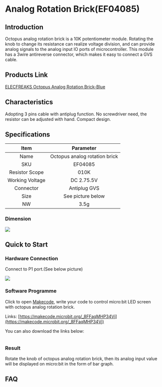 ﻿# Analog Rotation Brick(EF04085)

## Introduction

Octopus analog rotation brick is a 10K potentiometer module. Rotating the knob to change its resistance can realize voltage division, and can provide analog signals to the analog input IO ports of microcontroller. This module has a 3wire antireverse connector, which makes it easy to connect a GVS cable. 

## Products Link

[ELECFREAKS Octopus Analog Rotation Brick-Blue](https://shop.elecfreaks.com/products/elecfreaks-octopus-analog-rotation-brick-blue?_pos=1&_sid=d76e1f7cf&_ss=r)

## Characteristics

 Adopting 3 pins cable with antiplug function.
 No screwdriver need, the resistor can be adjusted with hand.
 Compact design.

## Specifications


Item | Parameter 
:-: | :-: 
Name|Octopus analog rotation brick
SKU|EF04085
Resistor Scope|010K
Working Voltage|DC 2.75.5V
Connector|Antiplug GVS
Size|See picture below
NW|3.5g

### Dimension
![](https://wiki-media-ef.oss-cn-hongkong.aliyuncs.com//images/X0thNO5.png)

## Quick to Start


### Hardware Connection
Connect  to P1 port.(See below picture)

![](https://wiki-media-ef.oss-cn-hongkong.aliyuncs.com//images/vbupjP9.png)

### Software Programme
Click to open [Makecode](https://makecode.microbit.org/), write your code to control micro:bit LED screen with octopus analog rotation brick.

Links: [https://makecode.microbit.org/_8FFaqMHP34Vj](https://makecode.microbit.org/_8FFaqMHP34Vj)

You can also download the links below:
<div style="position:relative;height:0;paddingbottom:70%;overflow:hidden;"><iframe style="position:absolute;top:0;left:0;width:100%;height:100%;" src="https://makecode.microbit.org/#pub:_8FFaqMHP34Vj" frameborder="0" sandbox="allowpopups allowforms allowscripts allowsameorigin"></iframe></div>

### Result
Rotate the knob of octopus analog rotation brick, then its analog input value will be displayed on micro:bit in the form of bar graph.

## FAQ


